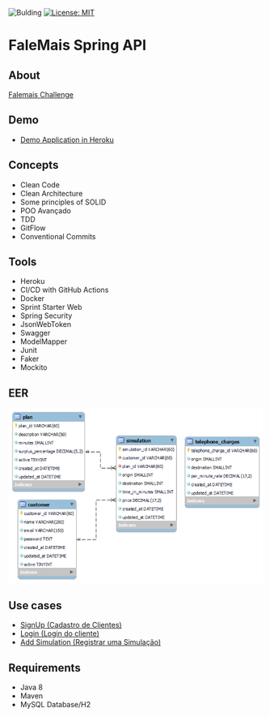![Bulding](https://github.com/micael95/falemais/actions/workflows/maven.yml/badge.svg) 
[![License: MIT](https://img.shields.io/badge/License-MIT-yellow.svg)](https://opensource.org/licenses/MIT)
# **FaleMais Spring API**

## About
[Falemais Challenge](./requirements/challenge/challenge.pdf)

## Demo
* [Demo Application in Heroku](https://falemais-challenge.herokuapp.com/swagger-ui.html)

## Concepts

* Clean Code
* Clean Architecture
* Some principles of SOLID
* POO Avançado
* TDD
* GitFlow
* Conventional Commits

## Tools

* Heroku
* CI/CD with GitHub Actions  
* Docker  
* Sprint Starter Web  
* Spring Security
* JsonWebToken
* Swagger
* ModelMapper
* Junit
* Faker
* Mockito

## EER

![alt text](./requirements/assets/der.png)

## Use cases
* [SignUp (Cadastro de Clientes)](./requirements/signup.md)
* [Login (Login do cliente)](./requirements/auth.md)
* [Add Simulation (Registrar uma Simulação)](./requirements/add_simulation.md)

## Requirements

* Java 8
* Maven  
* MySQL Database/H2
